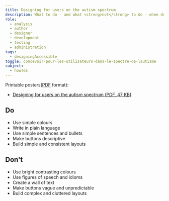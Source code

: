 ```yaml
---
title: Designing for users on the autism spectrum
description: What to do - and what <strong>not</strong> to do - when designing for users on the autism spectrum.
role:
  - analysis
  - author
  - designer
  - development
  - testing
  - administration
tags:
  - designingAccessible
toggle: concevoir-pour-les-utilisateurs-dans-le-spectre-de-lautisme
subject:
  - howTos
---
```


Printable posters(<abbr title="Portable Document Format">PDF</abbr> format):

- <a href="{{ pathPrefix }}/docs/posters/AutismSpect-en_2023.pdf" download>Designing for users on the autism spectrum (<abbr title="Portable Document Format">PDF</abbr>, 47 <abbr title="KiloByte">KB</abbr>)</a>

<div class="row">
<div class="col-md-6">

## <span class="fas fa-thumbs-up mrgn-rght-md" aria-hidden="true"></span> Do

- Use simple colours
- Write in plain language
- Use simple sentences and bullets
- Make buttons descriptive
- Build simple and consistent layouts

</div>
<div class="col-md-6">

## <span class="fas fa-thumbs-down mrgn-rght-md" aria-hidden="true"></span> Don't

- Use bright contrasting colours
- Use figures of speech and idioms
- Create a wall of text
- Make buttons vague and unpredictable
- Build complex and cluttered layouts

</div>
</div>
